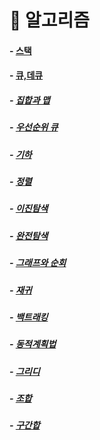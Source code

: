 # 📝 알고리즘

#### - [스택](https://github.com/miniecloud/algorithm/tree/main/20_stack)
#### - [큐,데큐](https://github.com/miniecloud/algorithm/tree/main/21_queueDeque)
##### - [집합과 맵](https://github.com/miniecloud/algorithm/tree/main/13_set_map)
##### - [우선순위 큐](https://github.com/miniecloud/algorithm/tree/main/24_priorityQueue) 

##### - [기하](https://github.com/miniecloud/algorithm/tree/main/14_geometry)

##### - [정렬](https://github.com/miniecloud/algorithm/tree/main/10_sorting)
##### - [이진탐색](https://github.com/miniecloud/algorithm/tree/main/23_binarySearch)
##### - [완전탐색](https://github.com/miniecloud/algorithm/tree/main/12_bruteforce)
##### - [그래프와 순회](https://github.com/miniecloud/algorithm/tree/main/27_graphTraversal)

##### - [재귀](https://github.com/miniecloud/algorithm/tree/main/11_recursion)
##### - [백트래킹](https://github.com/miniecloud/algorithm/tree/main/16_backtracking)
##### - [동적계획법](https://github.com/miniecloud/algorithm/tree/main/17_dynamicProgramming)
##### - [그리디](https://github.com/miniecloud/algorithm/tree/main/19_greedy)

##### - [조합](https://github.com/miniecloud/algorithm/tree/main/15_combinatorics)
##### - [구간합](https://github.com/miniecloud/algorithm/tree/main/18_prefix_sum)